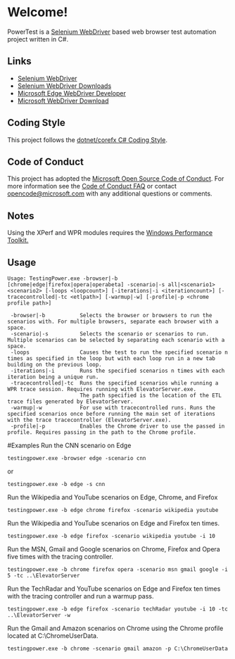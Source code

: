 # Welcome!
PowerTest is a [Selenium WebDriver](http://docs.seleniumhq.org/) based web browser test automation project written in C#.

## Links
* [Selenium WebDriver](http://docs.seleniumhq.org/)
* [Selenium WebDriver Downloads](http://docs.seleniumhq.org/download/)
* [Microsoft Edge WebDriver Developer](https://developer.microsoft.com/en-us/microsoft-edge/platform/documentation/dev-guide/tools/webdriver/)
* [Microsoft WebDriver Download](https://developer.microsoft.com/en-us/microsoft-edge/tools/webdriver/)

## Coding Style
This project follows the [dotnet/corefx C# Coding Style](https://github.com/dotnet/corefx/blob/master/Documentation/coding-guidelines/coding-style.md).

## Code of Conduct
This project has adopted the [Microsoft Open Source Code of Conduct](https://opensource.microsoft.com/codeofconduct/). For more information see the [Code of Conduct FAQ](https://opensource.microsoft.com/codeofconduct/faq/) or contact [opencode@microsoft.com](mailto:opencode@microsoft.com) with any additional questions or comments.

## Notes
Using the XPerf and WPR modules requires the [Windows Performance Toolkit.](https://msdn.microsoft.com/en-us/library/windows/hardware/dn927310(v=vs.85).aspx)

## Usage

```
Usage: TestingPower.exe -browser|-b [chrome|edge|firefox|opera|operabeta] -scenario|-s all|<scenario1> <scenario2> [-loops <loopcount>] [-iterations|-i <iterationcount>] [-tracecontrolled|-tc <etlpath>] [-warmup|-w] [-profile|-p <chrome profile path>]

 -browser|-b           Selects the browser or browsers to run the scenarios with. For multiple browsers, separate each browser with a space.
 -scenario|-s 	       Selects the scenario or scenarios to run. Multiple scenarios can be selected by separating each scenario with a space.
 -loops                Causes the test to run the specified scenario n times as specified in the loop but with each loop run in a new tab building on the previous loop.
 -iterations|-i        Runs the specified scenarios n times with each iteration being a unique run.
 -tracecontrolled|-tc  Runs the specified scenarios while running a WPR trace session. Requires running with ElevatorServer.exe.
                       The path specified is the location of the ETL trace files generated by ElevatorServer.
 -warmup|-w            For use with tracecontrolled runs. Runs the specified scenarios once before running the main set of iterations with the trace tracecontroller (ElevatorServer.exe).
 -profile|-p           Enables the Chrome driver to use the passed in profile. Requires passing in the path to the Chrome profile.
```
#Examples
Run the CNN scenario on Edge

```testingpower.exe -browser edge -scenario cnn```

 or

 ```testingpower.exe -b edge -s cnn```

Run the Wikipedia and YouTube scenarios on Edge, Chrome, and Firefox

```testingpower.exe -b edge chrome firefox -scenario wikipedia youtube```

Run the Wikipedia and YouTube scenarios on Edge and Firefox ten times.

```testingpower.exe -b edge firefox -scenario wikipedia youtube -i 10```

Run the MSN, Gmail and Google scenarios on Chrome, Firefox and Opera five times with the tracing controller.

```testingpower.exe -b chrome firefox opera -scenario msn gmail google -i 5 -tc ..\ElevatorServer```

Run the TechRadar and YouTube scenarios on Edge and Firefox ten times with the tracing controller and run a warmup pass.

```testingpower.exe -b edge firefox -scenario techRadar youtube -i 10 -tc ..\ElevatorServer -w```

Run the Gmail and Amazon scenarios on Chrome using the Chrome profile located at C:\ChromeUserData.

```testingpower.exe -b chrome -scenario gmail amazon -p C:\ChromeUserData```
